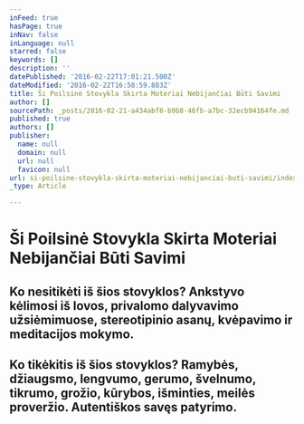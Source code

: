 ```yaml
---
inFeed: true
hasPage: true
inNav: false
inLanguage: null
starred: false
keywords: []
description: ''
datePublished: '2016-02-22T17:01:21.500Z'
dateModified: '2016-02-22T16:58:59.883Z'
title: Ši Poilsinė Stovykla Skirta Moteriai Nebijančiai Būti Savimi
author: []
sourcePath: _posts/2016-02-21-a434abf8-b9b8-46fb-a7bc-32ecb94164fe.md
published: true
authors: []
publisher:
  name: null
  domain: null
  url: null
  favicon: null
url: si-poilsine-stovykla-skirta-moteriai-nebijanciai-buti-savimi/index.html
_type: Article

---
```

# Ši Poilsinė Stovykla Skirta Moteriai Nebijančiai Būti Savimi

## Ko nesitikėti iš šios stovyklos? Ankstyvo kėlimosi iš lovos, privalomo dalyvavimo užsiėmimuose, stereotipinio asanų, kvėpavimo ir meditacijos mokymo. 

## Ko tikėkitis iš šios stovyklos? Ramybės, džiaugsmo, lengvumo, gerumo, švelnumo, tikrumo, grožio, kūrybos, išminties, meilės proveržio. Autentiškos savęs patyrimo.